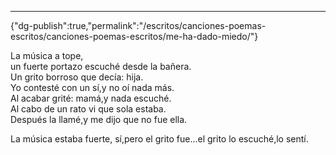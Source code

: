 ---
{"dg-publish":true,"permalink":"/escritos/canciones-poemas-escritos/canciones-poemas-escritos/me-ha-dado-miedo/"}

 

La música a tope,  
un fuerte portazo escuché desde la bañera.  
Un grito borroso que decía: hija.  
Yo contesté con un sí,y no oí nada más.  
Al acabar grité: mamá,y nada escuché.  
Al cabo de un rato vi que sola estaba.  
Después la llamé,y me dijo que no fue ella.

La música estaba fuerte, sí,pero el grito fue…el grito lo escuché,lo sentí.
